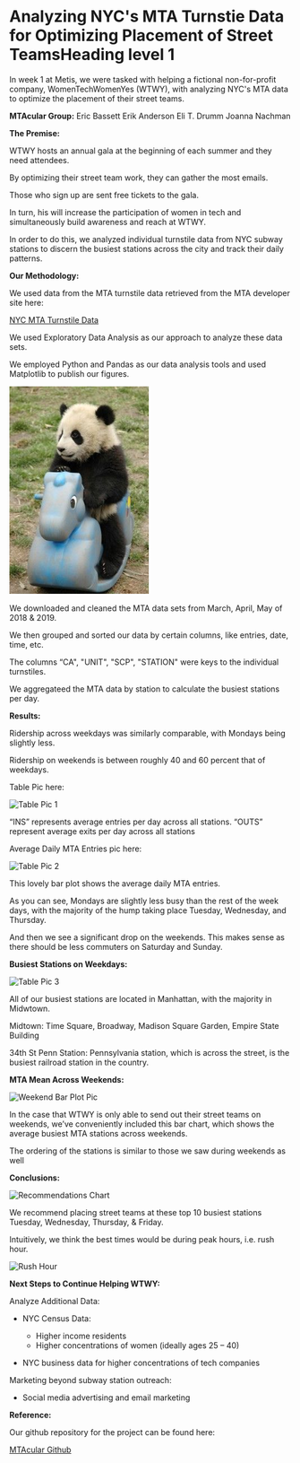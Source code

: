 <h1>Analyzing NYC's MTA Turnstie Data for Optimizing Placement of Street TeamsHeading level 1</h1>	


In week 1 at Metis, we were tasked with helping a fictional non-for-profit company, WomenTechWomenYes (WTWY), with analyzing NYC's MTA data to optimize the placement of their street teams.

**MTAcular Group:**
Eric Bassett
Erik Anderson
Eli T. Drumm
Joanna Nachman

**The Premise:**

WTWY hosts an annual gala at the beginning of each summer and they need attendees.

By optimizing their street team work, they can gather the most emails. 

Those who sign up are sent free tickets to the gala.

In turn, his will increase the participation of women in tech and simultaneously build awareness and reach at WTWY.


In order to do this, we analyzed individual turnstile data from NYC subway stations to discern the busiest stations across the city and track their daily patterns.


**Our Methodology:**

We used data from the MTA turnstile data retrieved from the MTA developer site here:

[NYC MTA Turnstile Data](http://web.mta.info/developers/turnstile.html)

We used Exploratory Data Analysis as our approach to analyze these data sets.

We employed Python and Pandas as our data analysis tools and used Matplotlib to publish our figures. 

![Panda Panda Panda Panda!](https://github.com/jcnachman/jcnachman.github.io/blob/master/images/panda.png)

We downloaded and cleaned the MTA data sets from March, April, May of 2018 & 2019.

We then grouped and sorted our data by certain columns, like entries, date, time, etc.

The columns “CA", "UNIT", "SCP", "STATION" were keys to the individual turnstiles.

We aggregateed the MTA data by station to calculate the busiest stations per day.


**Results:**

Ridership across weekdays was similarly comparable, with Mondays being slightly less.

Ridership on weekends is between roughly 40 and 60 percent that of weekdays.

Table Pic here:


![Table Pic 1](https://github.com/jcnachman/jcnachman.github.io/tree/master/images/More_Riders_on_Weekdays.png)



“INS” represents average entries per day across all stations.
“OUTS” represent average exits per day across all stations

Average Daily MTA Entries pic here:

![Table Pic 2](https://github.com/jcnachman/jcnachman.github.io/tree/master/images/Weekday_Riders.png)


This lovely bar plot shows the average daily MTA entries. 

As you can see, Mondays are slightly less busy than the rest of the week days, with the majority of the hump taking place Tuesday, Wednesday, and Thursday.

And then we see a significant drop on the weekends. This makes sense as there should be less commuters on Saturday and Sunday.


**Busiest Stations on Weekdays:**

![Table Pic 3](https://github.com/jcnachman/jcnachman.github.io/tree/master/images/weekday_riders2.png)

All of our busiest stations are located in Manhattan, with the majority in Midwtown.

Midtown:
Time Square, Broadway, Madison Square Garden, Empire State Building

34th St Penn Station:
Pennsylvania station, which is across the street, is the busiest railroad station in the country. 


**MTA Mean Across Weekends:**

![Weekend Bar Plot Pic](https://github.com/jcnachman/jcnachman.github.io/tree/master/images/MTA_mean_xcross_weekends.png)

In the case that WTWY is only able to send out their street teams on weekends, we’ve conveniently included this bar chart, which shows the average busiest MTA stations across weekends.

The ordering of the stations is similar to those we saw during weekends as well


**Conclusions:**

![Recommendations Chart](https://github.com/jcnachman/jcnachman.github.io/tree/master/images/recs.png)

We recommend placing street teams at these top 10 busiest stations Tuesday, Wednesday, Thursday, & Friday.

Intuitively, we think the best times would be during peak hours, i.e. rush hour.

![Rush Hour](https://github.com/jcnachman/jcnachman.github.io/tree/master/images/rush_hour.png)

**Next Steps to Continue Helping WTWY:**

Analyze Additional Data:

- NYC Census Data:
	- Higher income residents
	- Higher concentrations of women (ideally ages 25 – 40) 

- NYC business data for higher concentrations of tech companies

Marketing beyond subway station outreach:

- Social media advertising and email marketing


**Reference:**

Our github repository for the project can be found here:


[MTAcular Github](https://github.com/ekand/mtacular)


